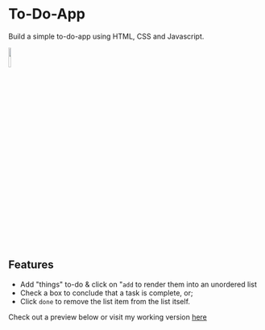 # To-Do-App
Build a simple to-do-app using HTML, CSS and Javascript.

<img src="https://drive.google.com/open?id=1yjvYhDbucfmDMLFUxLIL8-uu6vK0ev4V" width="10%"/>

## Features
* Add "things" to-do & click on "`add` to render them into an unordered list
* Check a box to conclude that a task is complete, or;
* Click `done` to remove the list item from the list itself.

Check out a preview below or visit my working version [here](https://github.com/tulliehelene/to-do-app)

